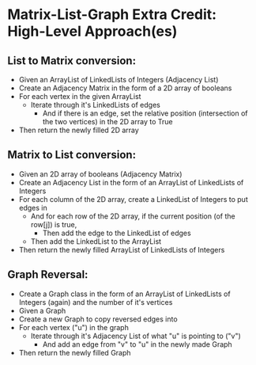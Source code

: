 # Matrix-List-Graph Extra Credit: High-Level Approach(es)

## List to Matrix conversion:
- Given an ArrayList of LinkedLists of Integers (Adjacency List)
- Create an Adjacency Matrix in the form of a 2D array of booleans
- For each vertex in the given ArrayList
  - Iterate through it's LinkedLists of edges
    - And if there is an edge, set the relative position (intersection of the two vertices) in the 2D array to True
- Then return the newly filled 2D array

## Matrix to List conversion:
- Given an 2D array of booleans (Adjacency Matrix)
- Create an Adjacency List in the form of an ArrayList of LinkedLists of Integers
- For each column of the 2D array, create a LinkedList of Integers to put edges in
  - And for each row of the 2D array, if the current position (of the row[j]) is true,
    - Then add the edge to the LinkedList of edges
  - Then add the LinkedList to the ArrayList
- Then return the newly filled ArrayList of LinkedLists of Integers

## Graph Reversal:
- Create a Graph class in the form of an ArrayList of LinkedLists of Integers (again) and the number of it's vertices
- Given a Graph
- Create a new Graph to copy reversed edges into
- For each vertex ("u") in the graph
  - Iterate through it's Adjacency List of what "u" is pointing to ("v")
    - And add an edge from "v" to "u" in the newly made Graph
- Then return the newly filled Graph
